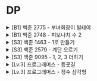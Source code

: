 # DP

<details>
    <summary>[B1] 백준 2775 - 부녀회장이 될테야</summary>

```js
const fs = require('fs');
const input = fs.readFileSync('/dev/stdin').toString().trim();
const [T, ...kn] = input.split('\n').map(Number);
const memo = Array.from({ length: 15 }, () => Array(14).fill(0));
const result = [];

for (let i = 0; i < 15; i++) {
  for (let j = 0; j < 14; j++) {
    if (i === 0) {
      memo[i][j] = j + 1;
    } else if (j === 0) {
      memo[i][j] = 1;
    } else {
      memo[i][j] = memo[i - 1][j] + memo[i][j - 1];
    }
  }
}

for (let i = 0; i < T; i++) {
  const k = kn[i * 2];
  const n = kn[i * 2 + 1] - 1;

  result.push(memo[k][n]);
}

console.log(result.join('\n'));
```

</details>

<details>
    <summary>[B1] 백준 2748 - 피보나치 수 2</summary>

```js
const fs = require('fs');
const input = fs.readFileSync('/dev/stdin').toString().trim();
const memo = [0, 1];

const recursion = n => {
  if (memo[n] !== undefined) return memo[n];

  memo[n] = BigInt(recursion(n - 1)) + BigInt(recursion(n - 2));

  return memo[n];
};

console.log(recursion(Number(input)).toString());
```

</details>

<details>
    <summary>[S3] 백준 1463 - 1로 만들기</summary>

```js
const fs = require('fs');
const input = fs.readFileSync('/dev/stdin').toString().trim();
const memo = [0, 0];

const recursion = n => {
  if (memo[n] !== undefined) return memo[n];

  if (n % 6 === 0) memo[n] = Math.min(recursion(n / 3), recursion(n / 2)) + 1;
  else if (n % 3 === 0)
    memo[n] = Math.min(recursion(n / 3), recursion(n - 1)) + 1;
  else if (n % 2 === 0)
    memo[n] = Math.min(recursion(n / 2), recursion(n - 1)) + 1;
  else memo[n] = recursion(n - 1) + 1;

  return memo[n];
};

console.log(recursion(Number(input)));
```

</details>

<details>
    <summary>[S3] 백준 2579 - 계단 오르기</summary>

```js
const fs = require('fs');
const input = fs.readFileSync('/dev/stdin').toString().trim().split('\n');
const [stairsCount, ...scores] = input.map(Number);
const result = [scores[0], scores[0] + scores[1]];

result.push(scores[2] + Math.max(scores[0], scores[1]));

for (let i = 3; i < stairsCount; i++) {
  result.push(
    scores[i] + Math.max(result[i - 2], scores[i - 1] + result[i - 3])
  );
}

console.log(result[stairsCount - 1]);
```

</details>

<details>
    <summary>[S3] 백준 9095 - 1, 2, 3 더하기</summary>

```js
const fs = require('fs');
const input = fs.readFileSync('/dev/stdin').toString().trim().split('\n');
const [_, ...nums] = input.map(Number);
const dp = [0, 1, 2, 4];
const result = [];

for (let i = 4; i < 11; i++) {
  dp[i] = dp[i - 1] + dp[i - 2] + dp[i - 3];
}

nums.forEach(n => result.push(dp[n]));

console.log(result.join('\n'));
```

</details>

<details>
    <summary>[Lv.3] 프로그래머스 - 등굣길</summary>

```js
function solution(m, n, puddles) {
  const memo = Array.from({ length: n + 1 }, () => Array(m + 1).fill(0));

  puddles.forEach(([x, y]) => (memo[y][x] = -1));

  memo[1][1] = 1;

  for (let i = 1; i <= n; i++) {
    for (let j = 1; j <= m; j++) {
      if (memo[i][j] === -1) continue;
      if (memo[i][j - 1] !== -1) memo[i][j] += memo[i][j - 1] % 1000000007;
      if (memo[i - 1][j] !== -1) memo[i][j] += memo[i - 1][j] % 1000000007;
    }
  }

  return memo[n][m] % 1000000007;
}
```

</details>

<details>
    <summary>[Lv.3] 프로그래머스 - 정수 삼각형</summary>

```js
function solution(triangle) {
  const memo = [...triangle];

  for (let i = memo.length - 2; 0 <= i; i--) {
    for (let j = 0; j < memo[i].length; j++) {
      memo[i][j] += Math.max(memo[i + 1][j], memo[i + 1][j + 1]);
    }
  }

  return memo[0][0];
}
```

</details>
